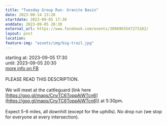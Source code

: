 ```yaml
---
title: "Tuesday Group Run- Granite Basin"
date: 2023-08-14 13:28
startdate: 2023-09-05 17:30
enddate: 2023-09-05 20:30
external_url: https://www.facebook.com/events/3096993547273102/
layout: post
location: 
feature-img: "assets/img/big-trail.jpg"
---
```


starting at: 2023-09-05 17:30<br>until: 2023-09-05 20:30<br><a href="https://www.facebook.com/events/3096993547273102/">more info on FB</a><br><br>PLEASE READ THIS DESCRIPTION. <br>
  <br>
  We will meet at the cattleguard (link here [https://goo.gl/maps/CnyTC6ToppAjWTcn6](https://goo.gl/maps/CnyTC6ToppAjWTcn6)) at 5&#58;30pm. <br>
  <br>
  Expect 5-6 miles, all downhill (except for the uphills). No drop run (we stop for everyone at every intersection). <br>
  <br>
  <br>
  
